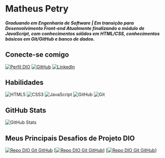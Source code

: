 # Matheus Petry

##### Graduando em Engenharia de Software | Em transição para Desenvolvimento Front-end Atualmente finalizando o módulo de JavaScript, com conhecimentos sólidos em HTML/CSS, conhecimentos básicos em Git/GitHub e banco de dados. 

## Conecte-se comigo

[![Perfil DIO](https://img.shields.io/badge/-Meu%20Perfil%20na%20DIO-30A3DC?style=for-the-badge&color=purple)](https://web.dio.me/users/matheusfelippe15r/)
[![GitHub](https://img.shields.io/badge/-GitHub-000?style=for-the-badge&logo=github&logoColor=E94D5F)](https://github.com/MatheusFP18)
[![LinkedIn](https://img.shields.io/badge/-LinkedIn-000?style=for-the-badge&color=blue&logo=LinkedIn&logoColor=blue)](https://www.linkedin.com/in/matheus-felippe-petry-416b50230)


## Habilidades

![HTML5](https://img.shields.io/badge/-html5-000?style=for-the-badge&color=black&logo=html5)
![CSS3](https://img.shields.io/badge/-css3-000?style=for-the-badge&color=black&logo=css&)
![JavaScript](https://img.shields.io/badge/-JavaScript-000?style=for-the-badge&color=black&logo=javascript)
![GitHub](https://img.shields.io/badge/-github-000?style=for-the-badge&color=black&logo=github)
![Git](https://img.shields.io/badge/-Git-000?style=for-the-badge&color=black&logo=git)


## GitHub Stats

![GitHub Stats](https://github-readme-stats.vercel.app/api?username=MatheusFP18&theme=transparent&bg_color=000&border_color=30A3DC&show_icons=true&icon_color=30A3DC&title_color=E94D5F&text_color=FFF)

## Meus Principais Desafios de Projeto DIO

[![Repo DIO Git GitHub](https://github-readme-stats.vercel.app/api/pin/?username=MatheusFP18&repo=dio-lab-open-source&bg_color=000&border_color=30A3DC&show_icons=true&icon_color=30A3DC&title_color=E94D5F&text_color=FFF)](https://github.com/MatheusFP18/dio-lab-open-source)
[[![Repo DIO Git GitHub](https://github-readme-stats.vercel.app/api/pin/?username=MatheusFP18&repo=trilha-net-fundamentos-desafio&bg_color=000&border_color=30A3DC&show_icons=true&icon_color=30A3DC&title_color=E94D5F&text_color=FFF)](https://github.com/MatheusFP18/trilha-net-fundamentos-desafio)]
[[![Repo DIO Git GitHub](https://github-readme-stats.vercel.app/api/pin/?username=MatheusFP18&repo=trilha-net-fundamentos-desafio&bg_color=000&border_color=30A3DC&show_icons=true&icon_color=30A3DC&title_color=E94D5F&text_color=FFF)](https://github.com/MatheusFP18/trilha-net-explorando-desafio)]


<!--
**MatheusFP18/MatheusFP18** is a ✨ _special_ ✨ repository because its `README.md` (this file) appears on your GitHub profile.

Here are some ideas to get you started:

- 🔭 I’m currently working on ...
- 🌱 I’m currently learning ...
- 👯 I’m looking to collaborate on ...
- 🤔 I’m looking for help with ...
- 💬 Ask me about ...
- 📫 How to reach me: ...
- 😄 Pronouns: ...
- ⚡ Fun fact: ...
-->
